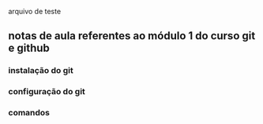 arquivo de teste
## notas de aula referentes ao módulo 1 do curso git e github

### instalação do git

### configuração do git


### comandos
